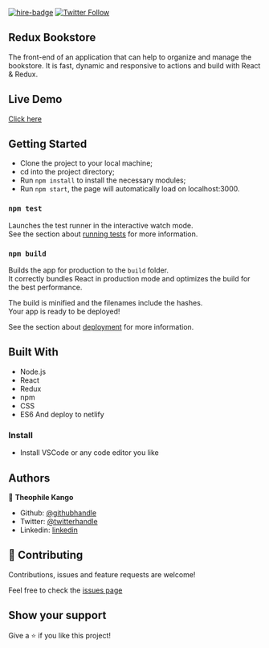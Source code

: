 [![hire-badge](https://img.shields.io/badge/Consult%20/%20Hire%20Theophile-Click%20to%20Contact-brightgreen)](mailto:fadhili.kango@gmail.com) [![Twitter Follow](https://img.shields.io/twitter/follow/Theophadh?label=Follow%20Theophile%20on%20Twitter&style=social)](https://twitter.com/Theophadh)


## Redux Bookstore

The front-end of an application that can help to organize and manage the bookstore. It is fast, dynamic and responsive to actions and build with React & Redux.

## Live Demo

[Click here](https://redux-bookstore.netlify.app/)


## Getting Started
- Clone the project to your local machine;
- cd into the project directory;
- Run `npm install` to install the necessary modules;
- Run `npm start`, the page will automatically load on localhost:3000.

### `npm test`

Launches the test runner in the interactive watch mode.<br />
See the section about [running tests](https://facebook.github.io/create-react-app/docs/running-tests) for more information.

### `npm build`

Builds the app for production to the `build` folder.<br />
It correctly bundles React in production mode and optimizes the build for the best performance.

The build is minified and the filenames include the hashes.<br />
Your app is ready to be deployed!

See the section about [deployment](https://facebook.github.io/create-react-app/docs/deployment) for more information.


## Built With

- Node.js
- React
- Redux
- npm
- CSS
- ES6
And deploy to netlify

### Install

- Install VSCode or any code editor you like

## Authors

👤  **Theophile Kango**

- Github: [@githubhandle](https://github.com/Theophile-Kango)
- Twitter: [@twitterhandle](https://twitter.com/Theophadh)
- Linkedin: [linkedin](https://www.linkedin.com/in/theophile-kango)

## 🤝  Contributing

Contributions, issues and feature requests are welcome!

Feel free to check the [issues page](https://github.com/Theophile-Kango/react-calculator/issues)
## Show your support

Give a ⭐️  if you like this project!
